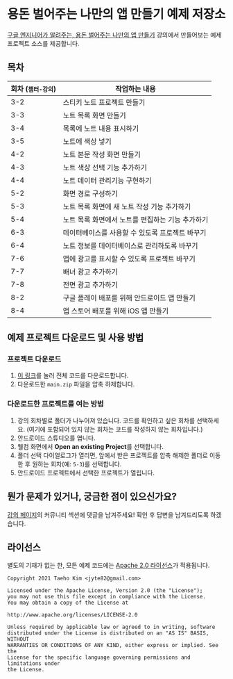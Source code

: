 # 용돈 벌어주는 나만의 앱 만들기 예제 저장소

[구글 엔지니어가 알려주는, 용돈 벌어주는 나만의 앱 만들기](https://class101.net/products/5fd1e78590d3b2000d8cbc96) 강의에서 만들어보는 예제 프로젝트 소스를 제공합니다.

## 목차

| 회차 (`챕터-강의`) | 작업하는 내용 |
| --- | --- |
| 3-2 | 스티키 노트 프로젝트 만들기 |
| 3-3 | 노트 목록 화면 만들기 |
| 3-4 | 목록에 노트 내용 표시하기 |
| 3-5 | 노트에 색상 넣기 |
| 4-2 | 노트 본문 작성 화면 만들기 |
| 4-3 | 노트 색상 선택 기능 추가하기 |
| 4-4 | 노트 데이터 관리기능 구현하기 |
| 5-2 | 화면 경로 구성하기 |
| 5-3 | 노트 목록 화면에 새 노트 작성 기능 추가하기 |
| 5-4 | 노트 목록 화면에서 노트를 편집하는 기능 추가하기 |
| 6-3 | 데이터베이스를 사용할 수 있도록 프로젝트 바꾸기 |
| 6-4 | 노트 정보를 데이터베이스로 관리하도록 바꾸기 |
| 7-6 | 앱에 광고를 표시할 수 있도록 프로젝트 바꾸기 |
| 7-7 | 배너 광고 추가하기 |
| 7-8 | 전면 광고 추가하기 |
| 8-2 | 구글 플레이 배포를 위해 안드로이드 앱 만들기 |
| 8-4 | 앱 스토어 배포를 위해 iOS 앱 만들기 |

## 예제 프로젝트 다운로드 및 사용 방법

### 프로젝트 다운로드

1. [이 링크](https://github.com/kunny/class101-app-monetization/archive/main.zip)를 눌러 전체 코드를 다운로드합니다.
1. 다운로드한 `main.zip` 파일을 압축 하제합니다.

### 다운로드한 프로젝트를 여는 방법

1. 강의 회차별로 폴더가 나누어져 있습니다. 코드를 확인하고 싶은 회차를 선택하세요. (여기에 포함되어 있지 않는 회차는 코드를 작성하지 않는 회차입니다.)
1. 안드로이드 스튜디오를 엽니다.
1. 웰컴 화면에서 **Open an existing Project**를 선택합니다.
1. 폴더 선택 다이얼로그가 열리면, 앞에서 받은 프로젝트를 압축 해제한 폴더로 이동한 후 원하는 회차(예: `5-3`)를 선택합니다.
1. 안드로이드 프로젝트에서 선택한 프로젝트가 열립니다.

## 뭔가 문제가 있거나, 궁금한 점이 있으신가요?

[강의 페이지](https://class101.net/products/5fd1e78590d3b2000d8cbc96)의 커뮤니티 섹션에 댓글을 남겨주세요! 확인 후 답변을 남겨드리도록 하겠습니다.

## 라이선스

별도의 기재가 없는 한, 모든 예제 코드에는 [Apache 2.0 라이선스](https://www.apache.org/licenses/LICENSE-2.0)가 적용됩니다.

```
Copyright 2021 Taeho Kim <jyte82@gmail.com>

Licensed under the Apache License, Version 2.0 (the "License");
you may not use this file except in compliance with the License.
You may obtain a copy of the License at

http://www.apache.org/licenses/LICENSE-2.0

Unless required by applicable law or agreed to in writing, software
distributed under the License is distributed on an "AS IS" BASIS, WITHOUT
WARRANTIES OR CONDITIONS OF ANY KIND, either express or implied. See the
License for the specific language governing permissions and limitations under
the License.
```